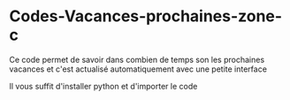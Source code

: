 # Codes-Vacances-prochaines-zone-c

Ce code permet de savoir dans combien de temps son les prochaines vacances et c'est actualisé automatiquement avec une petite interface

Il vous suffit d'installer python et d'importer le code
